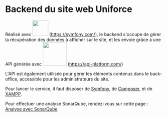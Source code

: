 # Backend du site web Uniforce

Réalisé avec <img src="https://symfony.com/logos/symfony_black_02.svg" height="50" /> (https://symfony.com/), le backend s'occupe de gérer la récupération des données à afficher sur le site, et les envoie grâce à une API générée avec <img src="https://api-platform.com/static/Logo_Circle%20webby%20text%20blue-2a15225e1eb2d831b3a11e23b5d5ed7d.svg" height="75" /> (https://api-platform.com/)

L'API est également utilisée pour gérer les éléments contenus dans le back-office, accessible pour les administrateurs du site.

Pour lancer le service, il faut disposer de [Symfony](https://symfony.com/), de [Composer](https://getcomposer.org/), et de [XAMPP](https://www.apachefriends.org/fr/index.html).

Pour effectuer une analyse SonarQube, rendez-vous sur cette page : [Analyse avec SonarQube](https://github.com/MaximeMerrien/uniforceBackEnd/wiki/SonarQube)
